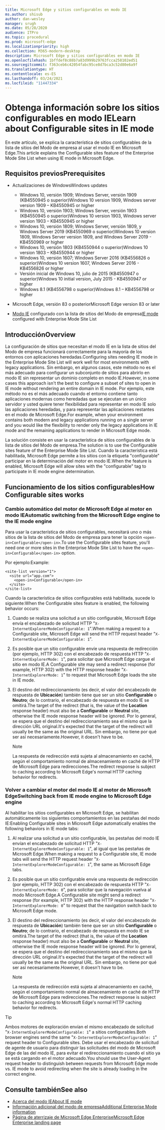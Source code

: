 ```yaml
---
title: Microsoft Edge y sitios configurables en modo IE
ms.author: shisub
author: dan-wesley
manager: srugh
ms.date: 05/28/2020
audience: ITPro
ms.topic: procedural
ms.prod: microsoft-edge
ms.localizationpriority: high
ms.collection: M365-modern-desktop
description: Microsoft Edge y sitios configurables en modo IE
ms.openlocfilehash: 1bffdef8c88b7a83d999b29763fcca258102ed51
ms.sourcegitcommit: f363ceb6c42054fabc95ce8d7bca3c52d80e6a9f
ms.translationtype: HT
ms.contentlocale: es-ES
ms.lasthandoff: 03/24/2021
ms.locfileid: "11447334"
---
```

# <a name="learn-about-configurable-sites-in-ie-mode"></a><span data-ttu-id="867ac-103">Obtenga información sobre los sitios configurables en modo IE</span><span class="sxs-lookup"><span data-stu-id="867ac-103">Learn about Configurable sites in IE mode</span></span>

<span data-ttu-id="867ac-104">En este artículo, se explica la característica de sitios configurables de la lista de sitios del Modo de empresa al usar el modo IE en Microsoft Edge.</span><span class="sxs-lookup"><span data-stu-id="867ac-104">This article explains the Configurable sites feature of the Enterprise Mode Site List when using IE mode in Microsoft Edge.</span></span>

## <a name="prerequisites"></a><span data-ttu-id="867ac-105">Requisitos previos</span><span class="sxs-lookup"><span data-stu-id="867ac-105">Prerequisites</span></span>

- <span data-ttu-id="867ac-106">Actualizaciones de Windows</span><span class="sxs-lookup"><span data-stu-id="867ac-106">Windows updates</span></span>

  - <span data-ttu-id="867ac-107">Windows 10, versión 1909; Windows Server, versión 1909 (KB4550945 o superior)</span><span class="sxs-lookup"><span data-stu-id="867ac-107">Windows 10 version 1909, Windows server version 1909 – KB4550945  or higher</span></span>
  - <span data-ttu-id="867ac-108">Windows 10, versión 1903; Windows Server, versión 1903 (KB4550945 o superior)</span><span class="sxs-lookup"><span data-stu-id="867ac-108">Windows 10 version 1903, Windows server version 1903 – KB4550945  or higher</span></span>
  - <span data-ttu-id="867ac-109">Windows 10, versión 1809; Windows Server, versión 1809, y Windows Server 2019 (KB4550969 o superior)</span><span class="sxs-lookup"><span data-stu-id="867ac-109">Windows 10 version 1809, Windows Server version 1809, and Windows Server 2019 - KB4550969 or higher</span></span>
  - <span data-ttu-id="867ac-110">Windows 10, versión 1803 (KB4550944 o superior)</span><span class="sxs-lookup"><span data-stu-id="867ac-110">Windows 10 version 1803 – KB4550944 or higher</span></span>
  - <span data-ttu-id="867ac-111">Windows 10, versión 1607; Windows Server 2016 (KB4556826 o superior)</span><span class="sxs-lookup"><span data-stu-id="867ac-111">Windows 10 version 1607, Windows Server 2016 - KB4556826 or higher</span></span>
  - <span data-ttu-id="867ac-112">Versión inicial de Windows 10, julio de 2015 (KB4550947 o superior)</span><span class="sxs-lookup"><span data-stu-id="867ac-112">Windows 10 initial version, July 2015 - KB4550947 or higher</span></span>
  - <span data-ttu-id="867ac-113">Windows 8.1 (KB4556798 o superior)</span><span class="sxs-lookup"><span data-stu-id="867ac-113">Windows 8.1 – KB4556798 or higher</span></span>

- <span data-ttu-id="867ac-114">Microsoft Edge, versión 83 o posterior</span><span class="sxs-lookup"><span data-stu-id="867ac-114">Microsoft Edge version 83 or later</span></span>
- <span data-ttu-id="867ac-115">[Modo IE](./edge-ie-mode.md) configurado con la lista de sitios del Modo de empresa</span><span class="sxs-lookup"><span data-stu-id="867ac-115">[IE mode](./edge-ie-mode.md) configured with Enterprise Mode Site List</span></span>

## <a name="overview"></a><span data-ttu-id="867ac-116">Introducción</span><span class="sxs-lookup"><span data-stu-id="867ac-116">Overview</span></span>

<span data-ttu-id="867ac-117">La configuración de sitios que necesitan el modo IE en la lista de sitios del Modo de empresa funcionará correctamente para la mayoría de los entornos con aplicaciones heredadas.</span><span class="sxs-lookup"><span data-stu-id="867ac-117">Configuring sites needing IE mode in the Enterprise Mode Site List will work well for most environments with legacy applications.</span></span> <span data-ttu-id="867ac-118">Sin embargo, en algunos casos, este método no es el más adecuado para configurar un subconjunto de sitios para abrirlo en modo IE sin representar un dominio completo en modo IE.</span><span class="sxs-lookup"><span data-stu-id="867ac-118">However, in some cases this approach isn't the best to configure a subset of sites to open in IE mode without rendering an entire domain in IE mode.</span></span> <span data-ttu-id="867ac-119">Por ejemplo, este método no es el más adecuado cuando el entorno contiene tanto aplicaciones modernas como heredadas que se ejecutan en un único servidor y usted quiere tener flexibilidad para representar en modo IE solo las aplicaciones heredadas, y para representar las aplicaciones restantes en el modo de Microsoft Edge.</span><span class="sxs-lookup"><span data-stu-id="867ac-119">For example, when your environment contains both modern and legacy applications running on a single server and you would like the flexibility to render only the legacy applications in IE mode and the remaining applications to render in Microsoft Edge mode.</span></span>

<span data-ttu-id="867ac-120">La solución consiste en usar la característica de sitios configurables de la lista de sitios del Modo de empresa.</span><span class="sxs-lookup"><span data-stu-id="867ac-120">The solution is to use the Configurable sites feature of the Enterprise Mode Site List.</span></span> <span data-ttu-id="867ac-121">Cuando la característica está habilitada, Microsoft Edge permite a los sitios con la etiqueta "configurable" participar en la determinación del motor en modo IE.</span><span class="sxs-lookup"><span data-stu-id="867ac-121">When the feature is enabled, Microsoft Edge will allow sites with the "configurable" tag to participate in IE mode engine determination.</span></span>

## <a name="how-configurable-sites-works"></a><span data-ttu-id="867ac-122">Funcionamiento de los sitios configurables</span><span class="sxs-lookup"><span data-stu-id="867ac-122">How Configurable sites works</span></span>

### <a name="automatic-switching-from-the-microsoft-edge-engine-to-the-ie-mode-engine"></a><span data-ttu-id="867ac-123">Cambio automático del motor de Microsoft Edge al motor en modo IE</span><span class="sxs-lookup"><span data-stu-id="867ac-123">Automatic switching from the Microsoft Edge engine to the IE mode engine</span></span>

<span data-ttu-id="867ac-124">Para usar la característica de sitios configurables, necesitará uno o más sitios de la lista de sitios del Modo de empresa para tener la opción `<open-in>Configurable</open-in>`.</span><span class="sxs-lookup"><span data-stu-id="867ac-124">To use the Configurable sites feature, you'll need one or more sites in the Enterprise Mode Site List to have the `<open-in>Configurable</open-in>` option.</span></span>

<span data-ttu-id="867ac-125">Por ejemplo:</span><span class="sxs-lookup"><span data-stu-id="867ac-125">Example:</span></span>

```
<site-list version="1">
  <site url="app.com">
    <open-in>Configurable</open-in>
  </site>
</site-list>
```

<span data-ttu-id="867ac-126">Cuando la característica de sitios configurables está habilitada, sucede lo siguiente:</span><span class="sxs-lookup"><span data-stu-id="867ac-126">When the Configurable sites feature is enabled, the following behavior occurs:</span></span>

1. <span data-ttu-id="867ac-127">Cuando se realiza una solicitud a un sitio configurable, Microsoft Edge envía el encabezado de solicitud HTTP "`X-InternetExplorerModeConfigurable: 1`".</span><span class="sxs-lookup"><span data-stu-id="867ac-127">When making a request to a Configurable site, Microsoft Edge will send the HTTP request header "`X-InternetExplorerModeConfigurable: 1`".</span></span>
2. <span data-ttu-id="867ac-128">Es posible que un sitio configurable envíe una respuesta de redirección (por ejemplo, HTTP 302) con el encabezado de respuesta HTTP "`X-InternetExplorerMode: 1`", para solicitar que Microsoft Edge cargue el sitio en modo IE.</span><span class="sxs-lookup"><span data-stu-id="867ac-128">A Configurable site may send a redirect response (for example, HTTP 302) with the HTTP response header "`X-InternetExplorerMode: 1`" to request that Microsoft Edge loads the site in IE mode.</span></span>
3. <span data-ttu-id="867ac-129">El destino del redireccionamiento (es decir, el valor del encabezado de respuesta de **Ubicación**) también tiene que ser un sitio **Configurable** o **Neutro**; de lo contrario, el encabezado de respuesta en modo IE se omitirá.</span><span class="sxs-lookup"><span data-stu-id="867ac-129">The target of the redirect (that is, the value of the **Location** response header) must also be a **Configurable** or **Neutral** site, otherwise the IE mode response header will be ignored.</span></span> <span data-ttu-id="867ac-130">Por lo general, se espera que el destino del redireccionamiento sea el mismo que la dirección URL original.</span><span class="sxs-lookup"><span data-stu-id="867ac-130">It's expected that the target of the redirect will usually be the same as the original URL.</span></span> <span data-ttu-id="867ac-131">Sin embargo, no tiene por qué ser así necesariamente.</span><span class="sxs-lookup"><span data-stu-id="867ac-131">However, it doesn't have to be.</span></span>

   > [!NOTE]
   > <span data-ttu-id="867ac-132">La respuesta de redirección está sujeta al almacenamiento en caché, según el comportamiento normal de almacenamiento en caché de HTTP de Microsoft Edge para redirecciones.</span><span class="sxs-lookup"><span data-stu-id="867ac-132">The redirect response is subject to caching according to Microsoft Edge's normal HTTP caching behavior for redirects.</span></span>

### <a name="switching-back-from-ie-mode-engine-to-microsoft-edge-engine"></a><span data-ttu-id="867ac-133">Volver a cambiar el motor del modo IE al motor de Microsoft Edge</span><span class="sxs-lookup"><span data-stu-id="867ac-133">Switching back from IE mode engine to Microsoft Edge engine</span></span>

<span data-ttu-id="867ac-134">Al habilitar los sitios configurables en Microsoft Edge, se habilitan automáticamente los siguientes comportamientos en las pestañas del modo IE:</span><span class="sxs-lookup"><span data-stu-id="867ac-134">Enabling Configurable sites in Microsoft Edge automatically enables the following behaviors in IE mode tabs:</span></span>

1. <span data-ttu-id="867ac-135">Al realizar una solicitud a un sitio configurable, las pestañas del modo IE envían el encabezado de solicitud HTTP "`X-InternetExplorerModeConfigurable: 1`", al igual que las pestañas de Microsoft Edge.</span><span class="sxs-lookup"><span data-stu-id="867ac-135">When making a request to a Configurable site, IE mode tabs will send the HTTP request header "`X-InternetExplorerModeConfigurable: 1`", the same as Microsoft Edge tabs.</span></span>
2. <span data-ttu-id="867ac-136">Es posible que un sitio configurable envíe una respuesta de redirección (por ejemplo, HTTP 302) con el encabezado de respuesta HTTP "`X-InternetExplorerMode: 0`", para solicitar que la navegación vuelva al modo Microsoft Edge.</span><span class="sxs-lookup"><span data-stu-id="867ac-136">A Configurable site might send a redirect response (for example, HTTP 302) with the HTTP response header "`X-InternetExplorerMode: 0`" to request that the navigation switch back to Microsoft Edge mode.</span></span>
3. <span data-ttu-id="867ac-137">El destino del redireccionamiento (es decir, el valor del encabezado de respuesta de **Ubicación**) también tiene que ser un sitio **Configurable** o **Neutro**; de lo contrario, el encabezado de respuesta en modo IE se omitirá.</span><span class="sxs-lookup"><span data-stu-id="867ac-137">The target of the redirect (that is, the value of the **Location** response header) must also be a **Configurable** or **Neutral** site, otherwise the IE mode response header will be ignored.</span></span> <span data-ttu-id="867ac-138">Por lo general, se espera que el destino del redireccionamiento sea el mismo que la dirección URL original.</span><span class="sxs-lookup"><span data-stu-id="867ac-138">It's expected that the target of the redirect will usually be the same as the original URL.</span></span> <span data-ttu-id="867ac-139">Sin embargo, no tiene por qué ser así necesariamente.</span><span class="sxs-lookup"><span data-stu-id="867ac-139">However, it doesn't have to be.</span></span>

   > [!NOTE]
   > <span data-ttu-id="867ac-140">La respuesta de redirección está sujeta al almacenamiento en caché, según el comportamiento normal de almacenamiento en caché de HTTP de Microsoft Edge para redirecciones.</span><span class="sxs-lookup"><span data-stu-id="867ac-140">The redirect response is subject to caching according to Microsoft Edge's normal HTTP caching behavior for redirects.</span></span>

> [!TIP]
> <span data-ttu-id="867ac-141">Ambos motores de exploración envían el mismo encabezado de solicitud "`X-InternetExplorerModeConfigurable: 1`" a sitios configurables.</span><span class="sxs-lookup"><span data-stu-id="867ac-141">Both browser engines send the same "`X-InternetExplorerModeConfigurable: 1`" request header to Configurable sites.</span></span> <span data-ttu-id="867ac-142">Debe usar el encabezado de solicitud de agente de usuario para distinguir las solicitudes del modo de Microsoft Edge de las del modo IE, para evitar el redireccionamiento cuando el sitio ya se está cargando en el motor adecuado.</span><span class="sxs-lookup"><span data-stu-id="867ac-142">You should use the User-Agent request header to distinguish between requests from Microsoft Edge mode vs. IE mode to avoid redirecting when the site is already loading in the correct engine.</span></span>

## <a name="see-also"></a><span data-ttu-id="867ac-143">Consulte también</span><span class="sxs-lookup"><span data-stu-id="867ac-143">See also</span></span>

- [<span data-ttu-id="867ac-144">Acerca del modo IE</span><span class="sxs-lookup"><span data-stu-id="867ac-144">About IE mode</span></span>](./edge-ie-mode.md)
- [<span data-ttu-id="867ac-145">Información adicional del modo de empresa</span><span class="sxs-lookup"><span data-stu-id="867ac-145">Additional Enterprise Mode information</span></span>](/internet-explorer/ie11-deploy-guide/enterprise-mode-overview-for-ie11)
- [<span data-ttu-id="867ac-146">Página de aterrizaje de Microsoft Edge Enterprise</span><span class="sxs-lookup"><span data-stu-id="867ac-146">Microsoft Edge Enterprise landing page</span></span>](https://aka.ms/EdgeEnterprise)